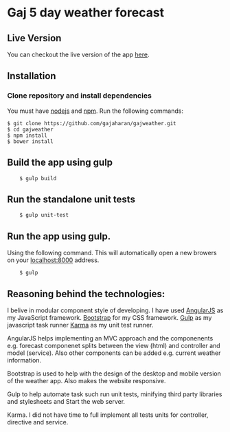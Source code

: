 # Gaj 5 day weather forecast

## Live Version

You can checkout the live version of the app [here](http://www.weather.gajaharan.com/index.html).


## Installation

### Clone repository and install dependencies
You must have [nodejs](https://nodejs.org/en/) and [npm](npmjs.com). Run the following commands:

```
$ git clone https://github.com/gajaharan/gajweather.git
$ cd gajweather
$ npm install
$ bower install
```

## Build the app using gulp
```
    $ gulp build
```

## Run the standalone unit tests
```
    $ gulp unit-test
```

## Run the app using gulp. 
Using the following command. This will automatically open a new browers on your [localhost:8000](http://localhost:8000) address.
```
    $ gulp
```

## Reasoning behind the technologies:
I belive in modular component style of developing. I have used 
[AngularJS](angularjs.org) as my JavaScript framework. 
[Bootstrap](http://getbootstrap.com/) for my CSS framework. 
[Gulp](www.gulpjs.com) as my javascript task runner
[Karma](https://karma-runner.github.io/0.13/index.html) as my unit test runner.

AngularJS helps implementing an MVC approach and the componenents e.g. forecast componenet splits between the view (html) and controller and model (service). Also other components can be added e.g. current weather information.

Bootstrap is used to help with the design of the desktop and mobile version of the weather app. Also makes the website responsive.

Gulp to help automate task such run unit tests, minifying third party libraries and stylesheets and Start the web server.

Karma. I did not have time to full implement all tests units for controller, directive and service.